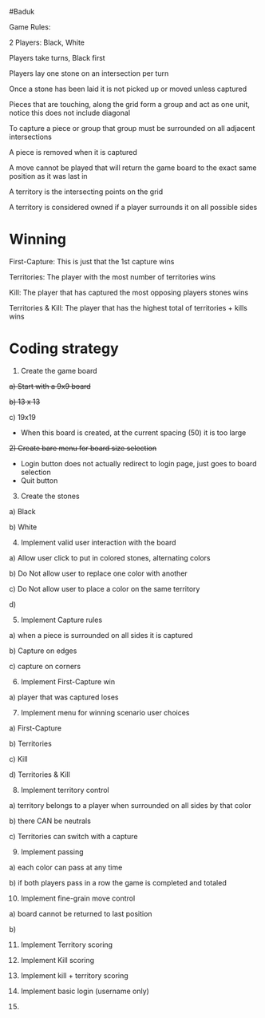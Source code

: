 #Baduk

Game Rules:

2 Players: Black, White

Players take turns, Black first

Players lay one stone on an intersection per turn

Once a stone has been laid it is not picked up or moved unless captured

Pieces that are touching, along the grid form a group and act as one unit, notice this does not include diagonal

To capture a piece or group that group must be surrounded on all adjacent intersections

A piece is removed when it is captured

A move cannot be played that will return the game board to the exact same position as it was last in

A territory is the intersecting points on the grid

A territory is considered owned if a player surrounds it on all possible sides

# Winning
First-Capture: This is just that the 1st capture wins

Territories: The player with the most number of territories wins

Kill: The player that has captured the most opposing players stones wins

Territories & Kill: The player that has the highest total of territories + kills wins


# Coding strategy
1) Create the game board

~~a) Start with a 9x9 board~~

~~b) 13 x 13~~

c) 19x19

- When this board is created, at the current spacing (50) it is too large


~~2) Create bare menu for board size selection~~

- Login button
does not actually redirect to login page, just goes to board selection
- Quit button


3) Create the stones

a) Black

b) White


4) Implement valid user interaction with the board

a) Allow user click to put in colored stones, alternating colors

b) Do Not allow user to replace one color with another

c) Do Not allow user to place a color on the same territory

d) 


5) Implement Capture rules

a) when a piece is surrounded on all sides it is captured

b) Capture on edges

c) capture on corners


6) Implement First-Capture win

a) player that was captured loses


7) Implement menu for winning scenario user choices

a) First-Capture

b) Territories

c) Kill

d) Territories & Kill


8) Implement territory control

a) territory belongs to a player when surrounded on all sides by that color

b) there CAN be neutrals

c) Territories can switch with a capture


9) Implement passing

a) each color can pass at any time

b) if both players pass in a row the game is completed and totaled


10) Implement fine-grain move control

a) board cannot be returned to last position

b) 


11) Implement Territory scoring

12) Implement Kill scoring

13) Implement kill + territory scoring

14) Implement basic login (username only)

15) 
